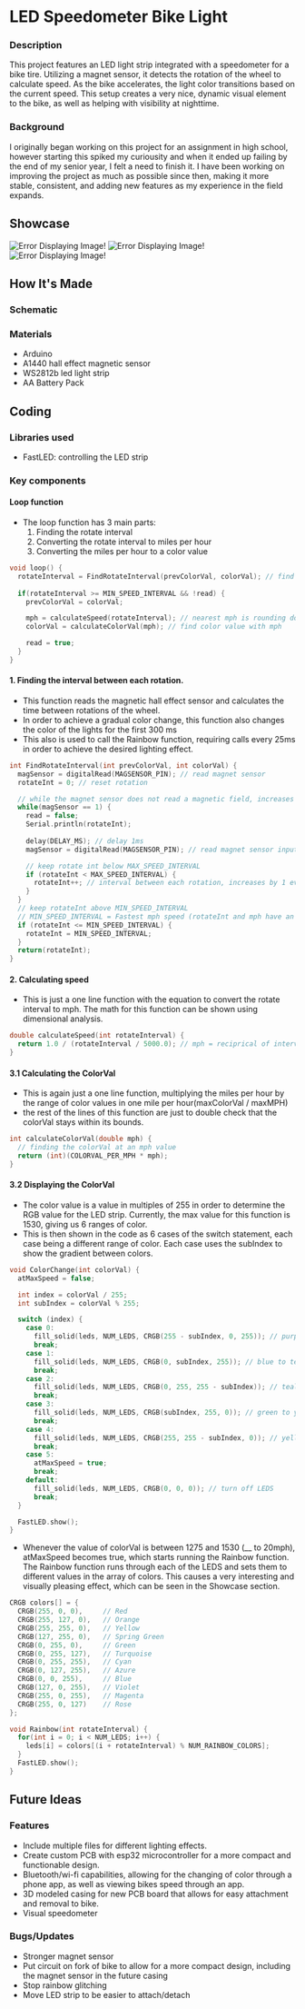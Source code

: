 # LED Speedometer Bike Light

### Description
This project features an LED light strip integrated with a speedometer for a bike tire. Utilizing a magnet sensor, it 
detects the rotation of the wheel to calculate speed. As the bike accelerates, the light color transitions based on 
the current speed. This setup creates a very nice, dynamic visual element to the bike, as well as helping with visibility at nighttime.

### Background

I originally began working on this project for an assignment in high school, however starting this spiked my 
curiousity and when it ended up failing by the end of my senior year, I felt a need to finish it. I have been working on 
improving the project as much as possible since then, making it more stable, consistent, and adding new features
as my experience in the field expands.


## Showcase

![Error Displaying Image!](images/PXL_20241014_013656475.jpg "Arduino attachment")
![Error Displaying Image!](images/PXL_20241014_013703280.jpg "Magnetic sensor")
![Error Displaying Image!](images/PXL_20241014_013728026.jpg "Full Attachment")

## How It's Made

### Schematic

### Materials
- Arduino 
- A1440 hall effect magnetic sensor
- WS2812b led light strip
- AA Battery Pack

## Coding

### Libraries used
- FastLED: controlling the LED strip

### Key components

#### Loop function
- The loop function has 3 main parts:
    1. Finding the rotate interval
    2. Converting the rotate interval to miles per hour
    3. Converting the miles per hour to a color value 



```cpp
void loop() {
  rotateInterval = FindRotateInterval(prevColorVal, colorVal); // find interval between rotation
  
  if(rotateInterval >= MIN_SPEED_INTERVAL && !read) {
    prevColorVal = colorVal; 

    mph = calculateSpeed(rotateInterval); // nearest mph is rounding down mph to use as range for map
    colorVal = calculateColorVal(mph); // find color value with mph

    read = true;
  }
}
```

#### 1. Finding the interval between each rotation.
- This function reads the magnetic hall effect sensor and calculates the time between rotations of the wheel.
- In order to achieve a gradual color change, this function also changes the color of the lights for the first 300 ms
- This also is used to call the Rainbow function, requiring calls every 25ms in order to achieve the desired lighting effect.
``` cpp
int FindRotateInterval(int prevColorVal, int colorVal) {
  magSensor = digitalRead(MAGSENSOR_PIN); // read magnet sensor
  rotateInt = 0; // reset rotation

  // while the magnet sensor does not read a magnetic field, increases rotation interval
  while(magSensor == 1) {
    read = false;
    Serial.println(rotateInt);
    
    delay(DELAY_MS); // delay 1ms
    magSensor = digitalRead(MAGSENSOR_PIN); // read magnet sensor input

    // keep rotate int below MAX_SPEED_INTERVAL
    if (rotateInt < MAX_SPEED_INTERVAL) {
      rotateInt++; // interval between each rotation, increases by 1 every 10 ms
    }
  }
  // keep rotateInt above MIN_SPEED_INTERVAL
  // MIN_SPEED_INTERVAL = Fastest mph speed (rotateInt and mph have an inverse relationship)
  if (rotateInt <= MIN_SPEED_INTERVAL) {
    rotateInt = MIN_SPEED_INTERVAL;
  }
  return(rotateInt);
} 
```

#### 2. Calculating speed
- This is just a one line function with the equation to convert the rotate interval to mph. The math for this function can be shown using dimensional analysis.
```cpp
double calculateSpeed(int rotateInterval) {
  return 1.0 / (rotateInterval / 5000.0); // mph = reciprical of interval between each rotation, divided by 5000ms
}
```

#### 3.1 Calculating the ColorVal

- This is again just a one line function, multiplying the miles per hour by the range of color values in one mile per hour(maxColorVal / maxMPH)
- the rest of the lines of this function are just to double check that the colorVal stays within its bounds.
```cpp
int calculateColorVal(double mph) {
  // finding the colorVal at an mph value
  return (int)(COLORVAL_PER_MPH * mph);
}
```

#### 3.2 Displaying the ColorVal
- The color value is a value in multiples of 255 in order to determine the RGB value for the LED strip. Currently, the max value for this function is 1530, giving us 6 ranges of color.
- This is then shown in the code as 6 cases of the switch statement, each case being a different range of color. Each case uses the subIndex to show the gradient between colors.

```cpp
void ColorChange(int colorVal) {
  atMaxSpeed = false;

  int index = colorVal / 255;
  int subIndex = colorVal % 255;

  switch (index) {
    case 0:
      fill_solid(leds, NUM_LEDS, CRGB(255 - subIndex, 0, 255)); // purple to blue
      break;
    case 1:
      fill_solid(leds, NUM_LEDS, CRGB(0, subIndex, 255)); // blue to teal
      break;
    case 2:
      fill_solid(leds, NUM_LEDS, CRGB(0, 255, 255 - subIndex)); // teal to green
      break;
    case 3:
      fill_solid(leds, NUM_LEDS, CRGB(subIndex, 255, 0)); // green to yellow
      break;
    case 4:
      fill_solid(leds, NUM_LEDS, CRGB(255, 255 - subIndex, 0)); // yellow to red
      break;
    case 5:
      atMaxSpeed = true;
      break;
    default:
      fill_solid(leds, NUM_LEDS, CRGB(0, 0, 0)); // turn off LEDS
      break;
  }

  FastLED.show();
}
```

- Whenever the value of colorVal is between 1275 and 1530 (__ to 20mph), atMaxSpeed becomes true, which starts running the Rainbow function.
  The Rainbow function runs through each of the LEDS and sets them to different values in the array of colors. This causes a very interesting
  and visually pleasing effect, which can be seen in the Showcase section.
```cpp
CRGB colors[] = {
  CRGB(255, 0, 0),     // Red
  CRGB(255, 127, 0),   // Orange
  CRGB(255, 255, 0),   // Yellow
  CRGB(127, 255, 0),   // Spring Green
  CRGB(0, 255, 0),     // Green
  CRGB(0, 255, 127),   // Turquoise
  CRGB(0, 255, 255),   // Cyan
  CRGB(0, 127, 255),   // Azure
  CRGB(0, 0, 255),     // Blue
  CRGB(127, 0, 255),   // Violet
  CRGB(255, 0, 255),   // Magenta
  CRGB(255, 0, 127)    // Rose
};

void Rainbow(int rotateInterval) {
  for(int i = 0; i < NUM_LEDS; i++) {
    leds[i] = colors[(i + rotateInterval) % NUM_RAINBOW_COLORS];
  }
  FastLED.show();
}
```


## Future Ideas
### Features
- Include multiple files for different lighting effects.
- Create custom PCB with esp32 microcontroller for a more compact and functionable design.
- Bluetooth/wi-fi capabilities, allowing for the changing of color through a phone app, as well as viewing bikes speed through an app.
- 3D modeled casing for new PCB board that allows for easy attachment and removal to bike.
- Visual speedometer

### Bugs/Updates
- Stronger magnet sensor
- Put circuit on fork of bike to allow for a more compact design, including the magnet sensor in the future casing
- Stop rainbow glitching
- Move LED strip to be easier to attach/detach